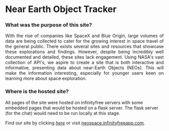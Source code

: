 # Near Earth Object Tracker

### What was the purpose of this site? 

<div style="text-align: justify">With the rise of companies like SpaceX and Blue Origin, large volumes of data are being collected to cater for the growing interest in space travel of the general public. There exists several sites and resources that showcase these explorations and findings. However, despite being incredibly well documented and detailed, these sites lack engagement. Using NASA's vast collection of API's, we aspire to create a site that is both interactive and informative, presenting data about near-Earth Objects (NEOs). This will make the information interesting, especially for younger users keen on learning more about space exploration.</div>

### Where is the hosted site?

All pages of the site were hosted on infinityfree servers with some embedded pages that would be hosted on a flask server. The flask server (for the chat) would need to be run locally at this stage.

Find our site by clicking _[here](http://neospace.infinityfreeapp.com/)_ or visit [neospace.infinityfreeapp.com](http://neospace.infinityfreeapp.com/).
